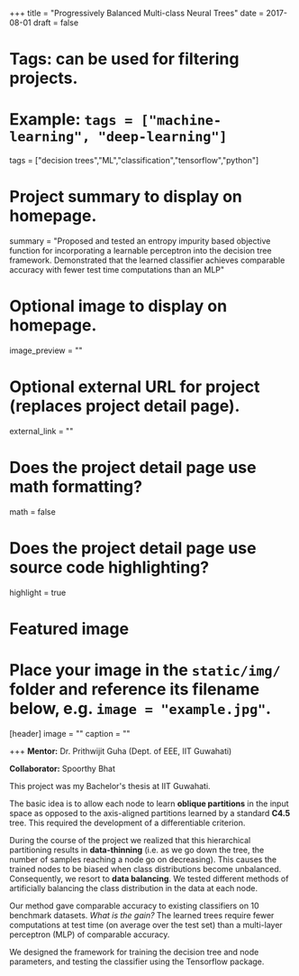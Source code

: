 +++
title = "Progressively Balanced Multi-class Neural Trees"
date = 2017-08-01
draft = false

# Tags: can be used for filtering projects.
# Example: `tags = ["machine-learning", "deep-learning"]`
tags = ["decision trees","ML","classification","tensorflow","python"]

# Project summary to display on homepage.
summary = "Proposed and tested an entropy impurity based objective function for incorporating a learnable perceptron into the decision tree framework. Demonstrated that the learned classifier achieves comparable accuracy with fewer test time computations than an MLP"

# Optional image to display on homepage.
image_preview = ""

# Optional external URL for project (replaces project detail page).
external_link = ""

# Does the project detail page use math formatting?
math = false

# Does the project detail page use source code highlighting?
highlight = true

# Featured image
# Place your image in the `static/img/` folder and reference its filename below, e.g. `image = "example.jpg"`.
[header]
image = ""
caption = ""

+++
**Mentor:** Dr. Prithwijit Guha (Dept. of EEE, IIT Guwahati)

**Collaborator:** Spoorthy Bhat

This project was my Bachelor's thesis at IIT Guwahati.

The basic idea is to allow each node to learn **oblique partitions** in the input space as opposed to the axis-aligned partitions learned by a standard **C4.5** tree. This required the development of a differentiable criterion.

During the course of the project we realized that this hierarchical partitioning results in **data-thinning** (i.e. as we go down the tree, the number of samples reaching a node go on decreasing). This causes the trained nodes to be biased when class distributions become unbalanced. Consequently, we resort to **data balancing**. We tested different methods of artificially balancing the class distribution in the data at each node.

Our method gave comparable accuracy to existing classifiers on 10 benchmark datasets. *What is the gain?* The learned trees require fewer computations at test time (on average over the test set) than a multi-layer perceptron (MLP) of comparable accuracy.

We designed the framework for training the decision tree and node parameters, and testing the classifier using the Tensorflow package.